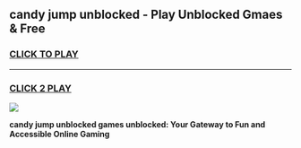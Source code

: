 
## candy jump unblocked - Play Unblocked Gmaes & Free
<h3>
<a href="https://news.freeplayer.one?title=candy_jump_unblocked&ref=16F">CLICK TO PLAY</a></h3>
<hr>

<h3>
<a href="https://news.freeplayer.one?title=candy_jump_unblocked&ref=16F">CLICK 2 PLAY</a>
  
</h3>

<a href="https://news.freeplayer.one?title=candy_jump_unblocked&ref=16F/"><img src="https://clearcache.store/games.png"></a>


**candy jump unblocked games unblocked: Your Gateway to Fun and Accessible Online Gaming**

